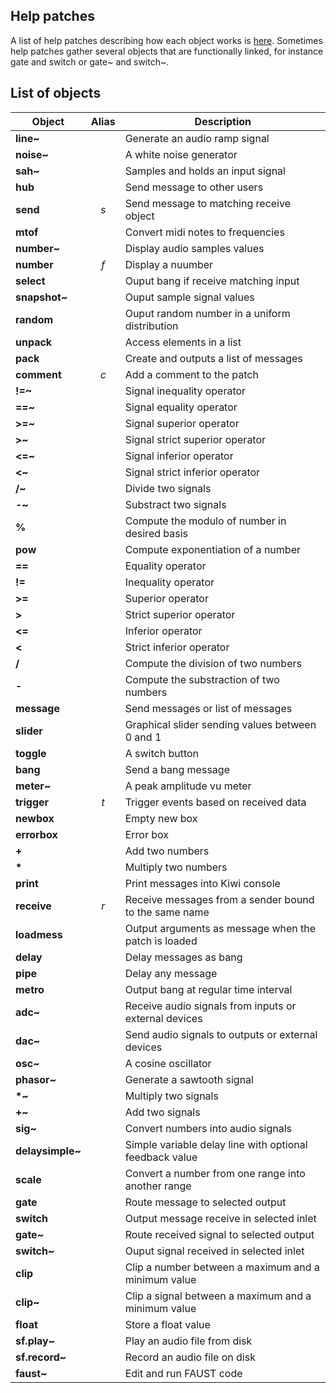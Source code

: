 ## Help patches

A list of help patches describing how each object works is <a href="https://github.com/Musicoll/Kiwi/releases/download/v1.0.3/documentation.zip" target='_blank_'>here</a>.
Sometimes help patches gather several objects that are functionally linked, for instance gate and switch or gate~ and switch~.

## List of objects

| Object          | Alias |                       Description                       |
|-----------------|:-----:|---------------------------------------------------------|
| **line~**       |       | Generate an audio ramp signal                           |
| **noise~**      |       | A white noise generator                                 |
| **sah~**        |       | Samples and holds an input signal                       |
| **hub**         |       | Send message to other users                             |
| **send**        |  *s*  | Send message to matching receive object                 |
| **mtof**        |       | Convert midi notes to frequencies                       |
| **number~**     |       | Display audio samples values                            |
| **number**      |  *f*  | Display a nuumber                                       |
| **select**      |       | Ouput bang if receive matching input                    |
| **snapshot~**   |       | Ouput sample signal values                              |
| **random**      |       | Ouput random number in a uniform distribution           |
| **unpack**      |       | Access elements in a list                               |
| **pack**        |       | Create and outputs a list of messages                   |
| **comment**     |  *c*  | Add a comment to the patch                              |
| **!=~**         |       | Signal inequality operator                              |
| **==~**         |       | Signal equality operator                                |
| **>=~**         |       | Signal superior operator                                |
| **>~**          |       | Signal strict superior operator                         |
| **<=~**         |       | Signal inferior operator                                |
| **<~**          |       | Signal strict inferior operator                         |
| **/~**          |       | Divide two signals                                      |
| **-~**          |       | Substract two signals                                   |
| **%**           |       | Compute the modulo of number in desired basis           |
| **pow**         |       | Compute exponentiation of a number                      |
| **==**          |       | Equality operator                                       |
| **!=**          |       | Inequality operator                                     |
| **>=**          |       | Superior operator                                       |
| **>**           |       | Strict superior operator                                |
| **<=**          |       | Inferior operator                                       |
| **<**           |       | Strict inferior operator                                |
| **/**           |       | Compute the division of two numbers                     |
| **-**           |       | Compute the substraction of two numbers                 |
| **message**     |       | Send messages or list of messages                       |
| **slider**      |       | Graphical slider sending values between 0 and 1         |
| **toggle**      |       | A switch button                                         |
| **bang**        |       | Send a bang message                                     |
| **meter~**      |       | A peak amplitude vu meter                               |
| **trigger**     |  *t*  | Trigger events based on received data                   |
| **newbox**      |       | Empty new box                                           |
| **errorbox**    |       | Error box                                               |
| **+**           |       | Add two numbers                                         |
| **\***          |       | Multiply two numbers                                    |
| **print**       |       | Print messages into Kiwi console                        |
| **receive**     | *r*   | Receive messages from a sender bound to the same name   |
| **loadmess**    |       | Output arguments as message when the patch is loaded    |
| **delay**       |       | Delay messages as bang                                  |
| **pipe**        |       | Delay any message                                       |
| **metro**       |       | Output bang at regular time interval                    |
| **adc~**        |       | Receive audio signals from inputs or external devices   |
| **dac~**        |       | Send audio signals to outputs or external devices       |
| **osc~**        |       | A cosine oscillator                                     |
| **phasor~**     |       | Generate a sawtooth signal                              |
| **\*~**         |       | Multiply two signals                                    |
| **+~**          |       | Add two signals                                         |
| **sig~**        |       | Convert numbers into audio signals                      |
| **delaysimple~**|       | Simple variable delay line with optional feedback value |
| **scale**       |       | Convert a number from one range into another range      |
| **gate**        |       | Route message to selected output                        |
| **switch**      |       | Output message receive in selected inlet                |
| **gate~**       |       | Route received signal to selected output                |
| **switch~**     |       | Ouput signal received in selected inlet                 |
| **clip**        |       | Clip a number between a maximum and a minimum value     |
| **clip~**       |       | Clip a signal between a maximum and a minimum value     |
| **float**       |       | Store a float value                                     |
| **sf.play~**    |       | Play an audio file from disk                            |
| **sf.record~**  |       | Record an audio file on disk                            |
| **faust~**      |       | Edit and run FAUST code                                 |

